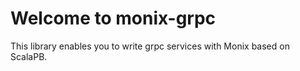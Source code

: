 # Welcome to monix-grpc

This library enables you to write grpc services with Monix based on ScalaPB.
